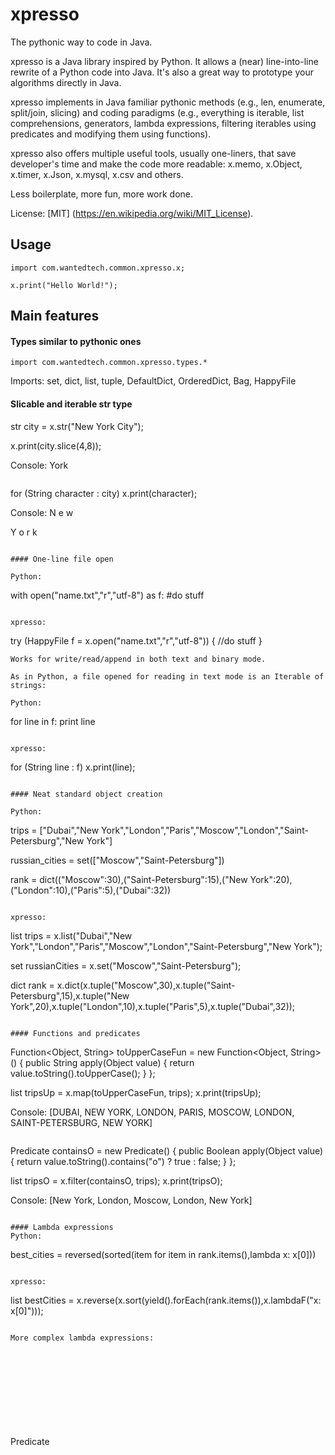 # xpresso
The pythonic way to code in Java.

xpresso is a Java library inspired by Python. It allows a (near) line-into-line rewrite of a Python code into Java. It's also a great way to prototype your algorithms directly in Java.

xpresso implements in Java familiar pythonic methods (e.g., len, enumerate, split/join, slicing) and coding paradigms (e.g., everything is iterable, list comprehensions, generators, lambda expressions, filtering iterables using predicates and modifying them using functions).

xpresso also offers multiple useful tools, usually one-liners, that save developer's time and make the code more readable: x.memo, x.Object, x.timer, x.Json, x.mysql, x.csv and others.

Less boilerplate, more fun, more work done.

License: [MIT] (https://en.wikipedia.org/wiki/MIT_License).

## Usage

```
import com.wantedtech.common.xpresso.x;

x.print("Hello World!");
```

## Main features

#### Types similar to pythonic ones

```
import com.wantedtech.common.xpresso.types.*
```
Imports: set, dict, list, tuple, DefaultDict, OrderedDict, Bag, HappyFile


#### Slicable and iterable str type

str city = x.str("New York City");

x.print(city.slice(4,8));

Console: York
```

```
for (String character : city)
	x.print(character);

Console: N
e
w

Y
o
r
k
```

#### One-line file open

Python:
```
with open("name.txt","r","utf-8") as f:
	#do stuff
```

xpresso:
```
try (HappyFile f = x.open("name.txt","r","utf-8")) {
	//do stuff
}
```
Works for write/read/append in both text and binary mode.

As in Python, a file opened for reading in text mode is an Iterable of strings:

Python:
```
for line in f:
	print line
```

xpresso:
```
for (String line : f)
	x.print(line);
```

#### Neat standard object creation

Python:
```
trips = ["Dubai","New York","London","Paris","Moscow","London","Saint-Petersburg","New York"]

russian_cities = set(["Moscow","Saint-Petersburg"])

rank = dict(("Moscow":30),("Saint-Petersburg":15),("New York":20),("London":10),("Paris":5),("Dubai":32))

```

xpresso:
```
list<String> trips = x.list("Dubai","New York","London","Paris","Moscow","London","Saint-Petersburg","New York");

set<String> russianCities = x.set("Moscow","Saint-Petersburg");

dict<Integer> rank = x.dict(x.tuple("Moscow",30),x.tuple("Saint-Petersburg",15),x.tuple("New York",20),x.tuple("London",10),x.tuple("Paris",5),x.tuple("Dubai",32));
```

#### Functions and predicates
```
Function<Object, String> toUpperCaseFun = new Function<Object, String>() {
	public String apply(Object value) {
		return value.toString().toUpperCase();
	}
};

list<String> tripsUp = x.map(toUpperCaseFun, trips);
x.print(tripsUp);

Console: [DUBAI, NEW YORK, LONDON, PARIS, MOSCOW, LONDON, SAINT-PETERSBURG, NEW YORK]
```

```
Predicate<Object> containsO = new Predicate<Object>() {
	public Boolean apply(Object value) {
		return value.toString().contains("o") ? true : false;
	}
};

list<String> tripsO = x.filter(containsO, trips);
x.print(tripsO);

Console: [New York, London, Moscow, London, New York]
```

#### Lambda expressions
Python:
```
best_cities = reversed(sorted(item for item in rank.items(),lambda x: x[0]))
```

xpresso:
```
list<String> bestCities = x.reverse(x.sort(yield().forEach(rank.items()),x.lambdaF("x: x[0]")));
```

More complex lambda expressions:
```
Predicate<Object> pr = x.lambdaP("x : f0(f1(x[1])) == '''new york'''",x.lower,x.strip);
```

```
Function<Object,Integer> squareFun = x.lambdaF("x : x * x");

Function<Object,Integer> fun = x.lambdaF("x : x[0] * 10 * (x[1] - f0(x[2])))",squareFun);
```

Function chains:
```
Function<Object,Integer> incrementFun = x.lambdaF("x : x + 1");
Function<Object,Integer> squareFun = x.lambdaF("x : x * x");

Function<Object,Integer> chainFun = x.chain(incrementFun,squareFun);
```
*chainFun* will first increment, then square its input. *x.chain(...)* can take more than two functions as argument. The last function in the chain has to return the value of the desired output type.

#### List comprehensions

Python:
```
foreign_trips_lower = [city.lower() for city in trips if city not in russian_cities]
```

xpresso:
```
list<String> foreignTripsLower = x.list(x.<String>yield().apply(x.lower).forEach(trips).unless(x.in(russianCities)));
```

Python:
```
cool_cities = dict([(city.upper(),true) for (city, score) in rank.items() if score > 5])
```

xpresso:
```
dict<Integer> coolCities = x.dict(x.yield("city","_").apply(x.upper).replace(true).where("city","score").in(rank.items()).when(x.lambdaP("city, score : score > 20")));
```

Python:
```
evals = [True if value == "good" else False for value in some_list]
```

xpresso:
```
list<Boolean> evals = x.list(x.<Boolean>yield().replace(true).when(x.lambdaP("x : x == '''good'''")).replaceOtherwise(false).forEach(someList));
```

You can use list comprehensions to extract properties from element objects:
```
class PlannedTrip {
    int year;
    String city;
    
    public PlannedTrip(int year, String city) {
        this.year = year;
        this.city = city;
    }
 
    public int getYear() { return year; }
    public String getCity() { return city; }
}

list<PlannedTrip> plans = x.list(new PlannedTrip(2015, "Moscow"), new PlannedTrip(2016, "Paris"));

list<tuple> plansData = x.list(x.yield("year", "city").where("year", "city").in(plans));

x.print(plansData);

Console: [(2015, Moscow), (2016, Paris)]
```
You can also filter the extracted values in the same expression:

```
list<tuple> plansData = x.list(x.yield("year", "city").where("year", "city").in(plans).when(x.lambdaP("year, city : year > 2015)));

x.print(plansData);

Console: [(2016, Paris)]
```

#### Generators
Python:
```
def firstn(n):
	num = 0
	while num < n:
		yield num
		num += 1

for i in firstn(500000):
	print i
```

xpresso:
```
class FirstN extends Generator<Integer> {
	public void generator(int n) {
		int num = 0;
		while (num < n) {
			yield(num);
			num++;
		}
	}
}

try (Generator<Integer> iter = x.generate(FirstN.class, 500000) {
	for (int i : iter) 
		x.print(i);
}
```

#### Memoization

As a quick example, let *xerox* be a *Function* object whose method *apply* copies the string *"hello"* the given number *count* of times:
```
Function<Integer, String> xerox = new Function<Integer, String>() {
	public String apply(Integer count) {
		return x.String("hello").times(count);
	}
};
```
It's a long to execute function for large values of *count*.

In order to avoid the long computation for the same value of *count*, we first create a cached version of xerox using **x.memo**:
```
Function<Integer,String> cachedXerox = x.memo(xerox);
```			
The first call of the function. The computation takes a very long time:
```
x.timer.start();
String copies = cachedXerox.apply(5000000);
x.print(x.timer.stop());

Console: 18.898s
```
The second call with the same value of *count*, the result is instantaneous:
```
x.timer.start();
String moreCopies = cachedXerox.apply(5000000);
x.print(x.timer.stop());

Console: 0.0s
```
*x.memo* can be used to cache methods of object of any Java type, not only Function. Notice the usage of the standard *x.timer*: no additional timer object needs to be created.

#### JSON
Remember the *rank* dict:
```
dict<Integer> rank = x.dict(x.tuple("Moscow",30),x.tuple("Saint-Petersburg",15),x.tuple("New York",20),x.tuple("London",10),x.tuple("Paris",5),x.tuple("Dubai",32));
```

Let's first dump it as a String:
```
String rankAsString = x.Json(rank).toString();
x.print(rankAsString);

Console: {"New York":20,"London":10,"Saint-Petersburg":15,"Moscow":30,"Dubai":32,"Paris":5}
```
Now let's create a copy of the *rank* dict from its JSON string representation:
```
dict<Integer> rankCopy = x.String(rankAsString).parseJson();
```
Compare the original *rank* dict to the copy:
```
x.print(x.Object(rank).equals(rankCopy));

Console: true
```

#### CSV
```
try (csv f = x.csv("filename.txt","r","utf-8") {
	for (list<String> line : f) {
		//do stuff
	}
}
```

```
try (csv f = x.csv("filename.txt","w","utf-8") {
	for (list<?> line : iterable){
		csv.writerow(line);
	}
}
```

```
StringBuilder builder = new StringBuilder();
csv c = x.csv(builder);

for (list<?> line : iterable) {
	c.writerow(line);
}

String cs = c.toString();
```

Because the constructor of *csv* class can take iterables as input, the previous block of code can be written in a much shorter way:
```
String cs = x.csv(iterable).toString();
```

#### MySQL
```
String host = "host:port";
String user = "user";
String password = "password";
String db = "db";

try (HappySQL sql = x.mysql(host, user, password, db)) {
	try (HappySQL sql2 = x.mysql(sql)){
		String query =
		"SELECT ID FROM " +
		"tbl_Employees e " +
		"WHERE e.Name LIKE ?";
		
		for (tuple row : sql.execute(query, "John %")) {
			query =
			"UPDATE tbl_Employees " +
			"SET Promoted = 1 " +
			"WHERE ID = ?";
			sql2.execute(query, row.get("ID"));
		}
	}
}
```

#### Extended String functions

Python:
```
if "e" in "Hello World":
    #do stuff
```

xpresso:
```
if(x.String("e").in("Hello World")) {
    //do stuff
}
```

Python:
```
colorsPattern = "|".join(["black","green","red","white"]);

print colorsPattern

>>> black|green|red|white
```

xpresso:
```
String colorsPattern = x.String("|").join(x.list("black","green","red","white"));

x.print(colorsPattern);

Console: black|green|red|white
```

Python:
```
tokens = "Moscow;London;Paris".split(";")

print tokens

>>> ['Moscow', 'London', 'Paris']
```

xpresso:
```
list<String> tokens = x.String("Moscow;London;Paris").split(";");

x.print(tokens);

Console: [Moscow, London, Paris]
```

Transliterate:
```
String trans = x.String("Чичётка 北亰").translit();

x.print(trans);

Console: Čičëtka bei jing

x.print(trans.stripAccents());

Console: Cicetka bei jing
```

Convert unicode to ascii:
```
String unidec = x.String("Чичётка 北亰").unidecode();

x.print(unidec);

Console: Chichiotka bei jing
```

Approximate string comparison:
```
x.print(x.String("Hello World").similarity("Hello Wold!"))

Console: 0.82
```

Approximate pattern matching:
```
x.print(x.String("You are cooding in Java.").search("coding"));

Console: 8
```

Get similar strings:
```
list<String> lookAlikes = x.String("apple").lookAlikes(x.list("ape", "apples", "peach", "puppy"),.5);

x.print(lookAlikes);

Console: [ape, apples]
```

#### Slicing for list, String, and str

Python:
```
trips = ["Dubai","New York","London","Paris","Moscow","London","Saint-Petersburg","New York"]

print trips[2:4]

>>> ['London', 'Paris']
```

xpresso:
```
x.print(trips.slice(2,4));

Console: [London, Paris]
```

Python:
```
print trips[:5]

>>> ['Dubai','New York','London','Paris','Moscow']
```

xpresso:
```
x.print(trips.sliceTo(5));

Console: [Dubai, New York, London, Paris, Moscow]
```

Negative and non-unit steps are supported:

Python:
```
print trips[::-1]

>>> ['New York', 'Saint-Petersburg', 'London', 'Moscow', 'Paris', 'London', 'New York', 'Dubai']
```

xpresso:
```
x.print(trips.slice(-1));

Console: [New York, Saint-Petersburg, London, Moscow, Paris, London, New York, Dubai]
```

Python:
```
print trips[::2]

>>> ['Dubai','London','Moscow','Saint-Petersburg']
```

xpresso:
```
x.print(trips.slice(2));

Console: [Dubai, London, Moscow, Saint-Petersburg]
```

#### Slicer object
```
Slicer LAST_THREE = x.sliceFrom(-3);

x.print(x.String("tic tac toe").slice(LAST_THREE));

Console: toe
```

#### Iterable regex search results

Python:
```
for long_word_match in re.finditer("\b\w{10,}\b",text):
    print long_word_match.group(0)
```

xpresso:
```
for (Match longWordMatch : x.Regex("\\b\\w{10,}\\b").searchIter(text))
    x.print(longWordMatch.group(0));
```

Python:
```
for long_word in re.findall("\b\w{10,}\b",text):
	print long_word
```

xpresso:
```
for (String longWord : x.Regex("\\b\\w{10,}\\b").searchAll(text))
	x.print(longWord);
```

#### Replace with a Function

Python:
```
def toUpperCaseFun(value):
	return value.upper()

text = re.sub("\b\w{10,}\b",toUpperCaseFun,text)
```

xpresso:
```
Function<String,String> toUpperCaseFun = new Function<String,String>(){
	public String apply(String value) {
		return value.toUpperCase();
	}
}

text = x.Regex("\\b\\w{10,}\\b").sub(toUpperCaseFun,text);
```

Regex.searchIter and Regex.searchAll replace Python's re.findIter and re.findAll.

#### Replace with a dict
```
dict<String> replacer = x.dict(x.tuple("bad","good"),x.tuple("small","big"),x.tuple("hard","easy"));

text = x.Regex(replacer).sub(text);
```

#### The Token type
```
Token tok = x.Token("MySQL5");
x.print(tok.shape(), tok.isCamel(), tok.hasDigits(), tok.hasRussian());

Console: ULUUUD, true, true, false
```

```
tok = x.Token("Thinking");
x.print(tok.stem());

Console: Think
```

#### Pythonic tuples

Python:
```
my_car = ("Honda", "red", 2010, True)
```

xpresso:
```
tuple myCar = x.tuple("Honda", "red", 2010, true);
```

Dynamic name assignment to tuple elements:
```
myCar.name("make","color","year","good");
x.print(myCar.get("good"),myCar.get("make"),myCar.get("year"));

Console: true Honda 2010
```
If *name* method has not yet been called, but *get(someName)* is called for the first time, then the returned value will be *get(i)*, where *i* is the smallest index of a remaining unnamed element in the tuple. All the subsequent calls for the same value *someName*, the same element *i* will be returned by *get(someName)*.


#### hashCode(), equals(...), and compareTo(...) builders
When defining a class:
```
@Override
int hashCode() {
	return x.Object(this).hashCode();
}
```
In the above code, xpresso first finds the members of *this* (via reflections) and then dynamically computes the hash code for *this* based on the values of its members.

```
@Override
boolean equals(Object obj) {
	return x.Object(this).equals(obj);
}
```
In the above code, xpresso first finds the members of the two objects (*this* and *obj*), and then compares the values of those members.

```
@Override
public int compareTo(Object obj) {
	return x.Object(this).compareTo(obj, fieldName0, fieldName1, ...);
}
```
In the above code, xpresso first finds the members of the two objects (*this* and *obj*). It then compares the values of those members between the two objects if those members' names are listed among the input field names fieldName0, fieldName1, etc. The order of comparisons between the member's values is the same as the order of input field names.

#### Assertions

```
x.assertTrue(condition);	// throws IllegalArgumentException

x.assertNotNull(parameter);	// throws NullPointerException

x.assertNotEmpty(iterable);	/* throws NullPointerException if iterable is null,
							   throws IllegalArgumentException if iterable is empty */
x.assertNotEmpty(string);

x.assertNotEmpty(array);
```

#### Built-in iterators

* cycle
```
for (String letter : x.cycle(x.str("ABC")))
    x.print(letter);

Console: A
B
C
A
B
C
A
B
C
...
```

```
for (String letter : x.cycle(x.list("hello","world"),3))
    x.print(letter);

Console: hello
world
hello
world
hello
world
```

* repeat
```
for (String word : x.repeat("cool"))
    x.print(word);

Console: cool
cool
cool
cool
...
```

```
for (String word : x.repeat("cool"),3)
    x.print(word);

Console: cool
cool
cool
```

* count
```
for (Integer index : x.countTo(3))
    x.print(index);

Console: 0
1
2
```

```
for (Integer index : x.countFrom(10))
    x.print(index);

Console: 10
11
12
13
...
```

```
for (Integer index : x.count(3,10))
    x.print(index);

Console: 3
4
5
6
7
8
9
```

```
for (Integer index : x.count(3,10,3))
    x.print(index);

Console: 3
6
9
```

x.count(min, max) and x.count(min, max, step) replace Python's range(min, max) and range(min, max, step).

#### Print anything
```
x.print("Hello World", 1, true, x.list(1, 2, 3), null);

Console: Hello World 1 true [1, 2, 3] NullType
```

#### N-grams
```
str phrase = "If you want something done right, you have to do it yourself.";

list<str> tokens = phrase.split();

list<list<str>> ngrams = tokens.ngrams(3);

x.print(ngrams);

Console: [[If, you, want], [you, want, something], [something, done, right]..., [do, it, yourself.]]
```

#### largestN and smallestN

```
list<String> cities = x.list("Moscow","San Francisco","Saint-Petersbourg","Rome");

x.print(cities.smallestN(2));

Console: [Rome, Moscow]
```

```
list<String> cities = x.list("Moscow","San Francisco","Saint-Petersbourg","Rome");

x.print(cities.largestN(2));

Console: [Saint-Petersbourg, San Francisco]
```

#### More
* Invert dict: ```dict.invert();```
* Flatten list: ```list.flatten();```
* Modify list using slicing: ```trips.setAt(3, 5).values(x.list(1, 2, 3, 4, 5));```
* Case insensitive regex shortcut: ```x.RegexNoCase("\\bmama\\b")```
* Replace each match by an empty string: ```x.Regex("[,.;]").clear(inputString)```
* For more see the [comments](https://github.com/WantedTechnologies/xpresso/blob/master/src/main/java/com/wantedtech/common/xpresso/x.java) for the main class [x](https://github.com/WantedTechnologies/xpresso/blob/master/src/main/java/com/wantedtech/common/xpresso/x.java).

#### Future
* Find longest match (in the spirit of Python's [SequenceMatcher] (https://docs.python.org/3.4/library/difflib.html#difflib.SequenceMatcher)):

```
tuple match = x.String("I like apples.").longestMatch("My girlfriend likes apples too.");

x.print(match);

Console: ("apples", 7, 20)
```

* Mistyping detection: ```x.String("Random").isMistypingOf("Randon","qwerty") --> true```
